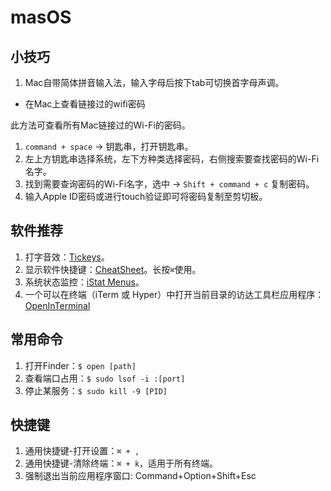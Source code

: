 # masOS

## 小技巧

1. Mac自带简体拼音输入法，输入字母后按下tab可切换首字母声调。

* 在Mac上查看链接过的wifi密码

此方法可查看所有Mac链接过的Wi-Fi的密码。

1. `command + space` -> 钥匙串，打开钥匙串。
2. 左上方钥匙串选择系统，左下方种类选择密码，右侧搜索要查找密码的Wi-Fi名字。
3. 找到需要查询密码的Wi-Fi名字，选中 -> `Shift + command + c` 复制密码。
4. 输入Apple ID密码或进行touch验证即可将密码复制至剪切板。

## 软件推荐
 
1. 打字音效：[Tickeys](http://www.yingdev.com/projects/tickeys)。
2. 显示软件快捷键：[CheatSheet](https://www.mediaatelier.com/CheatSheet/)。长按`⌘`使用。
3. 系统状态监控：[iStat Menus](https://bjango.com/mac/istatmenus/)。
4. 一个可以在终端（iTerm 或 Hyper）中打开当前目录的访达工具栏应用程序：[OpenInTerminal](https://github.com/Ji4n1ng/OpenInTerminal/blob/master/README-zh.md)

## 常用命令

1. 打开Finder：`$ open [path]`
2. 查看端口占用：`$ sudo lsof -i :[port]`
3. 停止某服务：`$ sudo kill -9 [PID]`

## 快捷键

1. 通用快捷键-打开设置：`⌘ + ,`
2. 通用快捷键-清除终端：`⌘ + k`，适用于所有终端。
3. 强制退出当前应用程序窗口: Command+Option+Shift+Esc